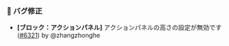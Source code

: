 ### 🐛 バグ修正

- **[ブロック：アクションパネル]** アクションパネルの高さの設定が無効です ([#6321](https://github.com/nocobase/nocobase/pull/6321)) by @zhangzhonghe